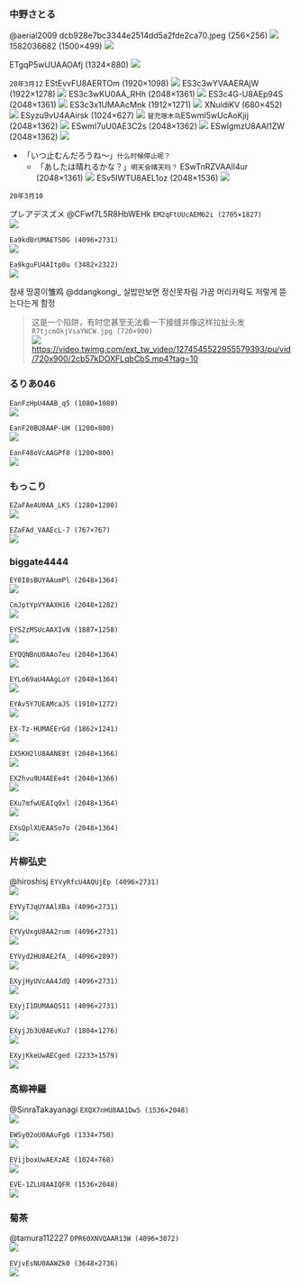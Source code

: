 ### 中野さとる
@aerial2009
dcb928e7bc3344e2514dd5a2fde2ca70.jpeg (256×256)
![](https://pbs.twimg.com/profile_images/378800000323321830/dcb928e7bc3344e2514dd5a2fde2ca70.jpeg)
1582036682 (1500×499)
![](https://pbs.twimg.com/profile_banners/100244329/1582036682)

ETgqP5wUUAAOAfj (1324×880)
![](https://pbs.twimg.com/media/ETgqP5wUUAAOAfj?format=jpg&name=orig)

`20年3月12`
EStEvvFU8AERTOm (1920×1098)
![](https://pbs.twimg.com/media/EStEvvFU8AERTOm?format=jpg&name=orig)
ES3c3wYVAAERAjW (1922×1278)
![](https://pbs.twimg.com/media/ES3c3wYVAAERAjW?format=jpg&name=orig)
ES3c3wKU0AA_RHh (2048×1361)
![](https://pbs.twimg.com/media/ES3c3wKU0AA_RHh?format=jpg&name=orig)
ES3c4G-U8AEp94S (2048×1361)
![](https://pbs.twimg.com/media/ES3c4G-U8AEp94S?format=jpg&name=orig)
ES3c3x1UMAAcMnk (1912×1271)
![](https://pbs.twimg.com/media/ES3c3x1UMAAcMnk?format=jpg&name=orig)
XNuldiKV (680×452)
![](https://pbs.twimg.com/card_img/1237856241583448065/XNuldiKV?format=jpg&name=small)
ESyzu9vU4AAirsk (1024×627)
![](https://pbs.twimg.com/media/ESyzu9vU4AAirsk?format=jpg&name=orig)
`冒充啄木鸟`ESwmI5wUcAoKjij (2048×1362)
![](https://pbs.twimg.com/media/ESwmI5wUcAoKjij?format=jpg&name=orig)
ESwmI7uU0AE3C2s (2048×1362)
![](https://pbs.twimg.com/media/ESwmI7uU0AE3C2s?format=jpg&name=orig)
ESwlgmzU8AAI1ZW (2048×1362)
![](https://pbs.twimg.com/media/ESwlgmzU8AAI1ZW?format=jpg&name=orig)
- 「いつ止むんだろうね〜」`什么时候停止呢？`
  - 「あしたは晴れるかな？」`明天会晴天吗？`
ESwTnRZVAAIl4ur (2048×1361)
![](https://pbs.twimg.com/media/ESwTnRZVAAIl4ur?format=jpg&name=orig)
ESv5IWTU8AEL1oz (2048×1536)
![](https://pbs.twimg.com/media/ESv5IWTU8AEL1oz?format=jpg&name=orig)

`20年3月10`


プレアデスズメ
@CFwf7L5R8HbWEHk
`EM2qFtUUcAEM62i (2705×1827)`<br>
![](https://pbs.twimg.com/media/EM2qFtUUcAEM62i?format=jpg&name=orig)

`Ea9kdBrUMAETS0G (4096×2731)`<br>
![](https://pbs.twimg.com/media/Ea9kdBrUMAETS0G?format=jpg&name=orig)

`Ea9kguFU4AItp0u (3482×2322)`<br>
![](https://pbs.twimg.com/media/Ea9kguFU4AItp0u?format=jpg&name=orig)

참새 땅콩이雏鸡
@ddangkongi_
실밥만보면 정신못차림 가끔 머리카락도 저렇게 뜯는다는게 함정
>这是一个陷阱，有时您甚至无法看一下接缝并像这样拉扯头发
`R7tjcmOkjVsaYWCW.jpg (720×900)`<br>
![](https://pbs.twimg.com/ext_tw_video_thumb/1274545522955579393/pu/img/R7tjcmOkjVsaYWCW.jpg)
https://video.twimg.com/ext_tw_video/1274545522955579393/pu/vid/720x900/2cb57kDOXFLqbCbS.mp4?tag=10

### るりあ046
`EanFzHpU4AAB_q5 (1080×1080)`<br>
![](https://pbs.twimg.com/media/EanFzHpU4AAB_q5?format=jpg&name=orig)

`EanF20BU8AAP-UH (1200×800)`<br>
![](https://pbs.twimg.com/media/EanF20BU8AAP-UH?format=jpg&name=orig)

`EanF48oVcAAGPf8 (1200×800)`<br>
![](https://pbs.twimg.com/media/EanF48oVcAAGPf8?format=jpg&name=orig)

### もっこり

`EZaFAeAU0AA_LKS (1280×1280)`<br>
![](https://pbs.twimg.com/media/EZaFAeAU0AA_LKS?format=jpg&name=orig)

`EZaFAd_VAAEcL-7 (767×767)`<br>
![](https://pbs.twimg.com/media/EZaFAd_VAAEcL-7?format=jpg&name=orig)

### biggate4444

`EY8I8sBUYAAumPl (2048×1364)`<br>
![](https://pbs.twimg.com/media/EY8I8sBUYAAumPl?format=jpg&name=orig)

`CmJptYpVYAAXH16 (2048×1282)`<br>
![](https://pbs.twimg.com/media/CmJptYpVYAAXH16?format=jpg&name=orig)

`EYS2zMSUcAAXIvN (1887×1258)`<br>
![](https://pbs.twimg.com/media/EYS2zMSUcAAXIvN?format=jpg&name=orig)

`EYQQNBnU0AAo7eu (2048×1364)`<br>
![](https://pbs.twimg.com/media/EYQQNBnU0AAo7eu?format=jpg&name=orig)

`EYLo69aU4AAgLoY (2048×1364)`<br>
![](https://pbs.twimg.com/media/EYLo69aU4AAgLoY?format=jpg&name=orig)

`EYAv5Y7UEAMcaJS (1910×1272)`<br>
![](https://pbs.twimg.com/media/EYAv5Y7UEAMcaJS?format=jpg&name=orig)

`EX-Tz-HUMAEErGd (1862×1241)`<br>
![](https://pbs.twimg.com/media/EX-Tz-HUMAEErGd?format=jpg&name=orig)

`EX5KH2lU8AANE8t (2048×1366)`<br>
![](https://pbs.twimg.com/media/EX5KH2lU8AANE8t?format=jpg&name=orig)

`EX2hvu9U4AEEe4t (2048×1366)`<br>
![](https://pbs.twimg.com/media/EX2hvu9U4AEEe4t?format=jpg&name=orig)

`EXu7mfwUEAIq0xl (2048×1364)`<br>
![](https://pbs.twimg.com/media/EXu7mfwUEAIq0xl?format=jpg&name=orig)

`EXsQplXUEAASo7o (2048×1364)`<br>
![](https://pbs.twimg.com/media/EXsQplXUEAASo7o?format=jpg&name=orig)

### 片柳弘史
@hiroshisj
`EYVyRfcU4AQUjEp (4096×2731)`<br>
![](https://pbs.twimg.com/media/EYVyRfcU4AQUjEp?format=jpg&name=orig)

`EYVyTJqUYAAlXBa (4096×2731)`<br>
![](https://pbs.twimg.com/media/EYVyTJqUYAAlXBa?format=jpg&name=orig)

`EYVyUxgU8AA2rum (4096×2731)`<br>
![](https://pbs.twimg.com/media/EYVyUxgU8AA2rum?format=jpg&name=orig)

`EYVyd2HU8AE2fA_ (4096×2897)`<br>
![](https://pbs.twimg.com/media/EYVyd2HU8AE2fA_?format=jpg&name=orig)

`EXyjHyUVcAA4JdQ (4096×2731)`<br>
![](https://pbs.twimg.com/media/EXyjHyUVcAA4JdQ?format=jpg&name=orig)

`EXyjI1DUMAAQS11 (4096×2731)`<br>
![](https://pbs.twimg.com/media/EXyjI1DUMAAQS11?format=jpg&name=orig)

`EXyjJb3U0AEvKu7 (1804×1276)`<br>
![](https://pbs.twimg.com/media/EXyjJb3U0AEvKu7?format=jpg&name=orig)

`EXyjKkeUwAECged (2233×1579)`<br>
![](https://pbs.twimg.com/media/EXyjKkeUwAECged?format=jpg&name=orig)

### 高柳神羅
@SinraTakayanagi
`EXQX7nHU8AA1DwS (1536×2048)`<br>
![](https://pbs.twimg.com/media/EXQX7nHU8AA1DwS?format=jpg&name=orig)

`EWSy02oU0AAuFg6 (1334×750)`<br>
![](https://pbs.twimg.com/media/EWSy02oU0AAuFg6?format=jpg&name=orig)

`EVijboxUwAEXzAE (1024×768)`<br>
![](https://pbs.twimg.com/media/EVijboxUwAEXzAE?format=jpg&name=orig)

`EVE-1ZLU8AAIQFR (1536×2048)`<br>
![](https://pbs.twimg.com/media/EVE-1ZLU8AAIQFR?format=jpg&name=orig)

### 菊茶
@tamura112227
`DPR60XNVQAAR13W (4096×3072)`<br>
![](https://pbs.twimg.com/media/DPR60XNVQAAR13W?format=jpg&name=orig)

`EVjvEsNU0AAWZk0 (3648×2736)`<br>
![](https://pbs.twimg.com/media/EVjvEsNU0AAWZk0?format=jpg&name=orig)
